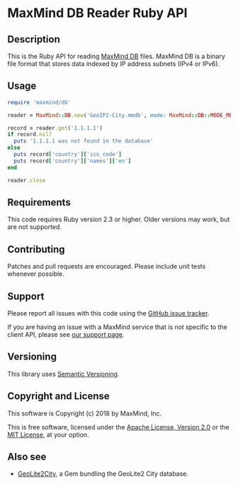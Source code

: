 # MaxMind DB Reader Ruby API

## Description

This is the Ruby API for reading [MaxMind
DB](https://maxmind.github.io/MaxMind-DB/) files. MaxMind DB is a binary
file format that stores data indexed by IP address subnets (IPv4 or IPv6).

## Usage

```ruby
require 'maxmind/db'

reader = MaxMind::DB.new('GeoIP2-City.mmdb', mode: MaxMind::DB::MODE_MEMORY)

record = reader.get('1.1.1.1')
if record.nil?
  puts '1.1.1.1 was not found in the database'
else
  puts record['country']['iso_code']
  puts record['country']['names']['en']
end

reader.close
```

## Requirements

This code requires Ruby version 2.3 or higher. Older versions may work, but
are not supported.

## Contributing

Patches and pull requests are encouraged. Please include unit tests
whenever possible.

## Support

Please report all issues with this code using the [GitHub issue
tracker](https://github.com/maxmind/MaxMind-DB-Reader-ruby/issues).

If you are having an issue with a MaxMind service that is not specific to the
client API, please see [our support page](https://www.maxmind.com/en/support).

## Versioning

This library uses [Semantic Versioning](https://semver.org/).

## Copyright and License

This software is Copyright (c) 2018 by MaxMind, Inc.

This is free software, licensed under the [Apache License, Version
2.0](LICENSE-APACHE) or the [MIT License](LICENSE-MIT), at your option.

## Also see

* [GeoLite2City](https://github.com/barsoom/geolite2_city), a Gem bundling the GeoLite2 City database.
